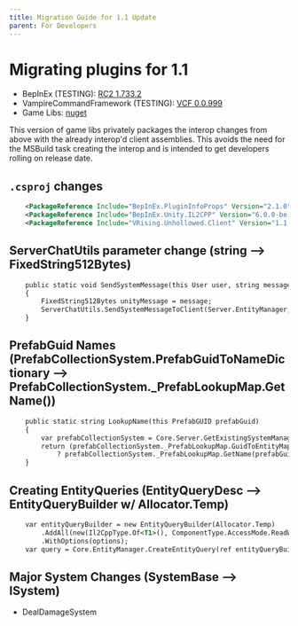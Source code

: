 ```yaml
---
title: Migration Guide for 1.1 Update
parent: For Developers
---
```


# Migrating plugins for 1.1

- BepInEx (TESTING): [RC2 1.733.2](https://github.com/decaprime/VRising-Modding/releases/tag/1.733.2)
- VampireCommandFramework (TESTING): [VCF 0.0.999](https://github.com/Odjit/VampireCommandFramework/releases/tag/1.1)
- Game Libs: [nuget](https://www.nuget.org/packages/VRising.Unhollowed.Client/)

This version of game libs privately packages the interop changes from above with the already interop'd client assemblies. This avoids the need for the MSBuild task creating the interop and is intended to get developers rolling on release date. 


## `.csproj` changes
```xml
    <PackageReference Include="BepInEx.PluginInfoProps" Version="2.1.0" />
    <PackageReference Include="BepInEx.Unity.IL2CPP" Version="6.0.0-be.733" IncludeAssets="compile" />
    <PackageReference Include="VRising.Unhollowed.Client" Version="1.1.*" />
```

## ServerChatUtils parameter change (string --> FixedString512Bytes)

```xml
	public static void SendSystemMessage(this User user, string message)
	{
		FixedString512Bytes unityMessage = message;
		ServerChatUtils.SendSystemMessageToClient(Server.EntityManager, user, ref unityMessage);
	}
```

## PrefabGuid Names (PrefabCollectionSystem.PrefabGuidToNameDictionary --> PrefabCollectionSystem._PrefabLookupMap.GetName())

```xml
	public static string LookupName(this PrefabGUID prefabGuid)
	{
		var prefabCollectionSystem = Core.Server.GetExistingSystemManaged<PrefabCollectionSystem>();
		return (prefabCollectionSystem._PrefabLookupMap.GuidToEntityMap.ContainsKey(prefabGuid)
			? prefabCollectionSystem._PrefabLookupMap.GetName(prefabGuid) + " PrefabGuid(" + prefabGuid.GuidHash + ")" : "GUID Not Found");
	}
```

## Creating EntityQueries (EntityQueryDesc --> EntityQueryBuilder w/ Allocator.Temp)

```xml
    var entityQueryBuilder = new EntityQueryBuilder(Allocator.Temp)
        .AddAll(new(Il2CppType.Of<T1>(), ComponentType.AccessMode.ReadWrite))
        .WithOptions(options);
    var query = Core.EntityManager.CreateEntityQuery(ref entityQueryBuilder);
```

## Major System Changes (SystemBase --> ISystem)

- DealDamageSystem
